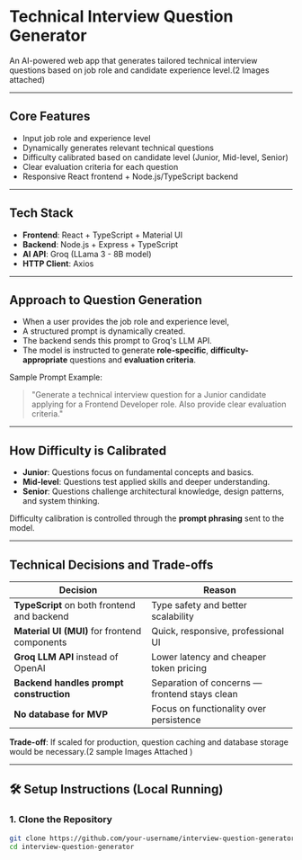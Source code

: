 #  Technical Interview Question Generator

An AI-powered web app that generates tailored technical interview questions based on job role and candidate experience level.(2 Images attached)

---

##  Core Features

- Input job role and experience level
- Dynamically generates relevant technical questions
- Difficulty calibrated based on candidate level (Junior, Mid-level, Senior)
- Clear evaluation criteria for each question
- Responsive React frontend + Node.js/TypeScript backend

---

##  Tech Stack

- **Frontend**: React + TypeScript + Material UI
- **Backend**: Node.js + Express + TypeScript
- **AI API**: Groq (LLama 3 - 8B model)
- **HTTP Client**: Axios

---

##  Approach to Question Generation

- When a user provides the job role and experience level,  
- A structured prompt is dynamically created.
- The backend sends this prompt to Groq's LLM API.
- The model is instructed to generate **role-specific**, **difficulty-appropriate** questions and **evaluation criteria**.

Sample Prompt Example:
> "Generate a technical interview question for a Junior candidate applying for a Frontend Developer role. Also provide clear evaluation criteria."

---

##  How Difficulty is Calibrated

- **Junior**: Questions focus on fundamental concepts and basics.
- **Mid-level**: Questions test applied skills and deeper understanding.
- **Senior**: Questions challenge architectural knowledge, design patterns, and system thinking.

Difficulty calibration is controlled through the **prompt phrasing** sent to the model.

---

##  Technical Decisions and Trade-offs

| Decision | Reason |
|----------|--------|
| **TypeScript** on both frontend and backend | Type safety and better scalability |
| **Material UI (MUI)** for frontend components | Quick, responsive, professional UI |
| **Groq LLM API** instead of OpenAI | Lower latency and cheaper token pricing |
| **Backend handles prompt construction** | Separation of concerns — frontend stays clean |
| **No database for MVP** | Focus on functionality over persistence |

**Trade-off**: If scaled for production, question caching and database storage would be necessary.(2 sample Images Attached )


---

## 🛠 Setup Instructions (Local Running)

### 1. Clone the Repository
```bash
git clone https://github.com/your-username/interview-question-generator.git
cd interview-question-generator





